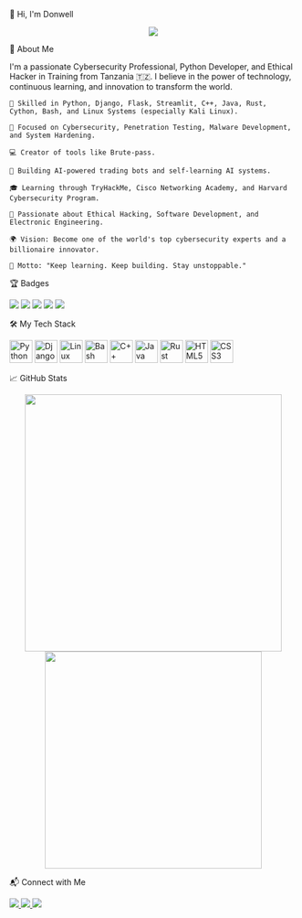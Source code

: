 👋 Hi, I'm Donwell
<p align="center"> <img src="https://readme-typing-svg.herokuapp.com?color=F75C7E&size=24&center=true&vCenter=true&width=600&lines=Cybersecurity+Professional;Python+Developer;Ethical+Hacker+in+Training;AI+Enthusiast;Forever+Learning+%F0%9F%9A%80" /> </p>
🚀 About Me

I'm a passionate Cybersecurity Professional, Python Developer, and Ethical Hacker in Training from Tanzania 🇹🇿.
I believe in the power of technology, continuous learning, and innovation to transform the world.

    🌟 Skilled in Python, Django, Flask, Streamlit, C++, Java, Rust, Cython, Bash, and Linux Systems (especially Kali Linux).

    🔐 Focused on Cybersecurity, Penetration Testing, Malware Development, and System Hardening.

    💻 Creator of tools like Brute-pass.

    🤖 Building AI-powered trading bots and self-learning AI systems.

    🎓 Learning through TryHackMe, Cisco Networking Academy, and Harvard Cybersecurity Program.

    🚀 Passionate about Ethical Hacking, Software Development, and Electronic Engineering.

    🌍 Vision: Become one of the world's top cybersecurity experts and a billionaire innovator.

    🎯 Motto: "Keep learning. Keep building. Stay unstoppable."

🏆 Badges
<p align="left"> <img src="https://img.shields.io/badge/Cybersecurity-Professional-blue?style=for-the-badge" /> <img src="https://img.shields.io/badge/TryHackMe-Level%202-green?style=for-the-badge" /> <img src="https://img.shields.io/badge/Harvard-Cybersecurity-red?style=for-the-badge" /> <img src="https://img.shields.io/badge/Python-Developer-yellow?style=for-the-badge" /> <img src="https://img.shields.io/badge/Linux-Enthusiast-important?style=for-the-badge" /> </p>
🛠️ My Tech Stack
<p align="left"> <img src="https://cdn.jsdelivr.net/gh/devicons/devicon/icons/python/python-original.svg" width="40" height="40" alt="Python"/> <img src="https://cdn.jsdelivr.net/gh/devicons/devicon/icons/django/django-plain.svg" width="40" height="40" alt="Django"/> <img src="https://cdn.jsdelivr.net/gh/devicons/devicon/icons/linux/linux-original.svg" width="40" height="40" alt="Linux"/> <img src="https://cdn.jsdelivr.net/gh/devicons/devicon/icons/bash/bash-original.svg" width="40" height="40" alt="Bash"/> <img src="https://cdn.jsdelivr.net/gh/devicons/devicon/icons/cplusplus/cplusplus-original.svg" width="40" height="40" alt="C++"/> <img src="https://cdn.jsdelivr.net/gh/devicons/devicon/icons/java/java-original.svg" width="40" height="40" alt="Java"/> <img src="https://cdn.jsdelivr.net/gh/devicons/devicon/icons/rust/rust-plain.svg" width="40" height="40" alt="Rust"/> <img src="https://cdn.jsdelivr.net/gh/devicons/devicon/icons/html5/html5-original.svg" width="40" height="40" alt="HTML5"/> <img src="https://cdn.jsdelivr.net/gh/devicons/devicon/icons/css3/css3-original.svg" width="40" height="40" alt="CSS3"/> </p>
📈 GitHub Stats
<p align="center"> <img src="https://github-readme-stats.vercel.app/api?username=D1o2n3-sudo&show_icons=true&theme=radical" width="450"/> <img src="https://github-readme-stats.vercel.app/api/top-langs/?username=D1o2n3-sudo&layout=compact&theme=radical" width="380"/> </p>
📬 Connect with Me
<p align="left"> <a href="mailto:jdonwel@proton.me"> <img src="https://img.shields.io/badge/Email-Contact%20Me-blue?style=for-the-badge" /> </a> <a href="https://www.linkedin.com/in/jack-tuhoye-366017307" target="_blank"> <img src="https://img.shields.io/badge/LinkedIn-Donwell-blue?style=for-the-badge&logo=linkedin" /> </a> <a href="https://github.com/D1o2n3-sudo" target="_blank"> <img src="https://img.shields.io/badge/GitHub-D1o2n3--sudo-black?style=for-the-badge&logo=github" /> </a> </p>

